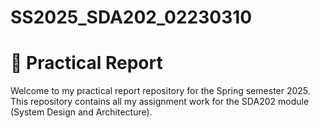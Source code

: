 # SS2025_SDA202_02230310

# 📘 Practical Report 

Welcome to my practical report repository for the Spring semester 2025. This repository contains all my assignment work for the SDA202 module (System Design and Architecture).




